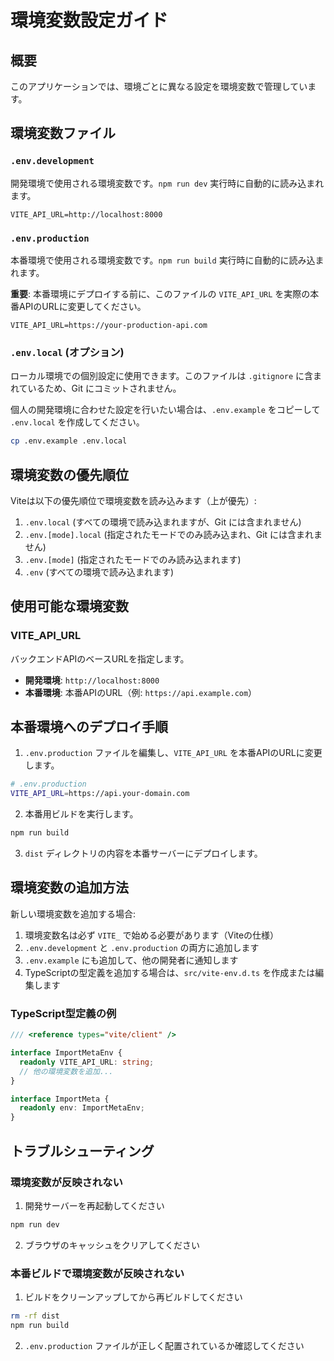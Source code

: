 # 環境変数設定ガイド

## 概要

このアプリケーションでは、環境ごとに異なる設定を環境変数で管理しています。

## 環境変数ファイル

### `.env.development`

開発環境で使用される環境変数です。`npm run dev` 実行時に自動的に読み込まれます。

```
VITE_API_URL=http://localhost:8000
```

### `.env.production`

本番環境で使用される環境変数です。`npm run build` 実行時に自動的に読み込まれます。

**重要**: 本番環境にデプロイする前に、このファイルの `VITE_API_URL` を実際の本番APIのURLに変更してください。

```
VITE_API_URL=https://your-production-api.com
```

### `.env.local` (オプション)

ローカル環境での個別設定に使用できます。このファイルは `.gitignore` に含まれているため、Git にコミットされません。

個人の開発環境に合わせた設定を行いたい場合は、`.env.example` をコピーして `.env.local` を作成してください。

```bash
cp .env.example .env.local
```

## 環境変数の優先順位

Viteは以下の優先順位で環境変数を読み込みます（上が優先）:

1. `.env.local` (すべての環境で読み込まれますが、Git には含まれません)
2. `.env.[mode].local` (指定されたモードでのみ読み込まれ、Git には含まれません)
3. `.env.[mode]` (指定されたモードでのみ読み込まれます)
4. `.env` (すべての環境で読み込まれます)

## 使用可能な環境変数

### VITE_API_URL

バックエンドAPIのベースURLを指定します。

- **開発環境**: `http://localhost:8000`
- **本番環境**: 本番APIのURL（例: `https://api.example.com`）

## 本番環境へのデプロイ手順

1. `.env.production` ファイルを編集し、`VITE_API_URL` を本番APIのURLに変更します。

```bash
# .env.production
VITE_API_URL=https://api.your-domain.com
```

2. 本番用ビルドを実行します。

```bash
npm run build
```

3. `dist` ディレクトリの内容を本番サーバーにデプロイします。

## 環境変数の追加方法

新しい環境変数を追加する場合:

1. 環境変数名は必ず `VITE_` で始める必要があります（Viteの仕様）
2. `.env.development` と `.env.production` の両方に追加します
3. `.env.example` にも追加して、他の開発者に通知します
4. TypeScriptの型定義を追加する場合は、`src/vite-env.d.ts` を作成または編集します

### TypeScript型定義の例

```typescript
/// <reference types="vite/client" />

interface ImportMetaEnv {
  readonly VITE_API_URL: string;
  // 他の環境変数を追加...
}

interface ImportMeta {
  readonly env: ImportMetaEnv;
}
```

## トラブルシューティング

### 環境変数が反映されない

1. 開発サーバーを再起動してください

```bash
npm run dev
```

2. ブラウザのキャッシュをクリアしてください

### 本番ビルドで環境変数が反映されない

1. ビルドをクリーンアップしてから再ビルドしてください

```bash
rm -rf dist
npm run build
```

2. `.env.production` ファイルが正しく配置されているか確認してください
